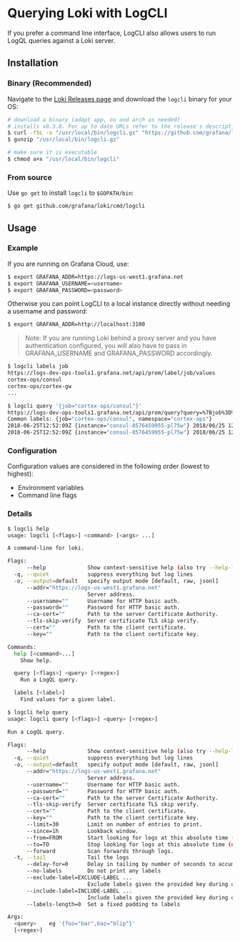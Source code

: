 # Querying Loki with LogCLI

If you prefer a command line interface, LogCLI also allows users to run LogQL
queries against a Loki server.

## Installation

### Binary (Recommended)

Navigate to the [Loki Releases page](https://github.com/grafana/loki/releases)
and download the `logcli` binary for your OS:

```bash
# download a binary (adapt app, os and arch as needed)
# installs v0.3.0. For up to date URLs refer to the release's description
$ curl -fSL -o "/usr/local/bin/logcli.gz" "https://github.com/grafana/loki/releases/download/v0.3.0/logcli_linux_amd64.gz"
$ gunzip "/usr/local/bin/logcli.gz"

# make sure it is executable
$ chmod a+x "/usr/local/bin/logcli"
```

### From source

Use `go get` to install `logcli` to `$GOPATH/bin`:

```
$ go get github.com/grafana/loki/cmd/logcli
```

## Usage

### Example

If you are running on Grafana Cloud, use:

```bash
$ export GRAFANA_ADDR=https://logs-us-west1.grafana.net
$ export GRAFANA_USERNAME=<username>
$ export GRAFANA_PASSWORD=<password>
```

Otherwise you can point LogCLI to a local instance directly
without needing a username and password:

```bash
$ export GRAFANA_ADDR=http://localhost:3100
```

> Note: If you are running Loki behind a proxy server and you have
> authentication configured, you will also have to pass in GRAFANA_USERNAME
> and GRAFANA_PASSWORD accordingly.

```bash
$ logcli labels job
https://logs-dev-ops-tools1.grafana.net/api/prom/label/job/values
cortex-ops/consul
cortex-ops/cortex-gw
...

$ logcli query '{job="cortex-ops/consul"}'
https://logs-dev-ops-tools1.grafana.net/api/prom/query?query=%7Bjob%3D%22cortex-ops%2Fconsul%22%7D&limit=30&start=1529928228&end=1529931828&direction=backward&regexp=
Common labels: {job="cortex-ops/consul", namespace="cortex-ops"}
2018-06-25T12:52:09Z {instance="consul-8576459955-pl75w"} 2018/06/25 12:52:09 [INFO] raft: Snapshot to 475409 complete
2018-06-25T12:52:09Z {instance="consul-8576459955-pl75w"} 2018/06/25 12:52:09 [INFO] raft: Compacting logs from 456973 to 465169
```

### Configuration

Configuration values are considered in the following order (lowest to highest):

- Environment variables
- Command line flags

### Details

```bash
$ logcli help
usage: logcli [<flags>] <command> [<args> ...]

A command-line for loki.

Flags:
      --help             Show context-sensitive help (also try --help-long and --help-man).
  -q, --quiet            suppress everything but log lines
  -o, --output=default   specify output mode [default, raw, jsonl]
      --addr="https://logs-us-west1.grafana.net"
                         Server address.
      --username=""      Username for HTTP basic auth.
      --password=""      Password for HTTP basic auth.
      --ca-cert=""       Path to the server Certificate Authority.
      --tls-skip-verify  Server certificate TLS skip verify.
      --cert=""          Path to the client certificate.
      --key=""           Path to the client certificate key.

Commands:
  help [<command>...]
    Show help.

  query [<flags>] <query> [<regex>]
    Run a LogQL query.

  labels [<label>]
    Find values for a given label.

$ logcli help query
usage: logcli query [<flags>] <query> [<regex>]

Run a LogQL query.

Flags:
      --help             Show context-sensitive help (also try --help-long and --help-man).
  -q, --quiet            suppress everything but log lines
  -o, --output=default   specify output mode [default, raw, jsonl]
      --addr="https://logs-us-west1.grafana.net"
                         Server address.
      --username=""      Username for HTTP basic auth.
      --password=""      Password for HTTP basic auth.
      --ca-cert=""       Path to the server Certificate Authority.
      --tls-skip-verify  Server certificate TLS skip verify.
      --cert=""          Path to the client certificate.
      --key=""           Path to the client certificate key.
      --limit=30         Limit on number of entries to print.
      --since=1h         Lookback window.
      --from=FROM        Start looking for logs at this absolute time (inclusive)
      --to=TO            Stop looking for logs at this absolute time (exclusive)
      --forward          Scan forwards through logs.
  -t, --tail             Tail the logs
      --delay-for=0      Delay in tailing by number of seconds to accumulate logs for re-ordering
      --no-labels        Do not print any labels
      --exclude-label=EXCLUDE-LABEL ...
                         Exclude labels given the provided key during output.
      --include-label=INCLUDE-LABEL ...
                         Include labels given the provided key during output.
      --labels-length=0  Set a fixed padding to labels

Args:
  <query>    eg '{foo="bar",baz="blip"}'
  [<regex>]
```
